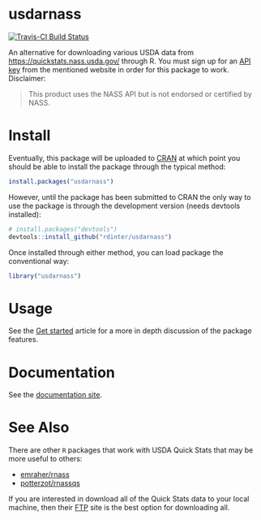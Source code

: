 
# usdarnass

[![Travis-CI Build
Status](https://travis-ci.org/rdinter/usdarnass.svg?branch=master)](https://travis-ci.org/rdinter/usdarnass)

An alternative for downloading various USDA data from
<https://quickstats.nass.usda.gov/> through R. You must sign up for an
[API key](https://quickstats.nass.usda.gov/api) from the mentioned
website in order for this package to work. Disclaimer:

> This product uses the NASS API but is not endorsed or certified by
> NASS.

# Install

Eventually, this package will be uploaded to
[CRAN](https://cran.r-project.org/) at which point you should be able to
install the package through the typical method:

``` r
install.packages("usdarnass")
```

However, until the package has been submitted to CRAN the only way to
use the package is through the development version (needs devtools
installed):

``` r
# install.packages("devtools")
devtools::install_github("rdinter/usdarnass")
```

Once installed through either method, you can load package the
conventional way:

``` r
library("usdarnass")
```

# Usage

See the [Get
started](http://robertdinterman.com/articles/usdarnass.html) article for
a more in depth discussion of the package features.

# Documentation

See the [documentation site](http://robertdinterman.com/usdarnass/).

# See Also

There are other `R` packages that work with USDA Quick Stats that may be
more useful to others:

  - [emraher/rnass](https://github.com/emraher/rnass)
  - [potterzot/rnassqs](https://github.com/potterzot/rnassqs)

If you are interested in download all of the Quick Stats data to your
local machine, then their [FTP](ftp://ftp.nass.usda.gov/quickstats/)
site is the best option for downloading all.
